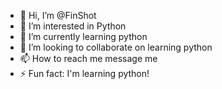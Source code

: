 - 👋 Hi, I’m @FinShot
- 👀 I’m interested in Python
- 🌱 I’m currently learning python
- 💞️ I’m looking to collaborate on learning python
- 📫 How to reach me message me
- ⚡ Fun fact: I'm learning python! 

<!---
FinShot/FinShot is a ✨ special ✨ repository because its `README.md` (this file) appears on your GitHub profile.
You can click the Preview link to take a look at your changes.
--->
